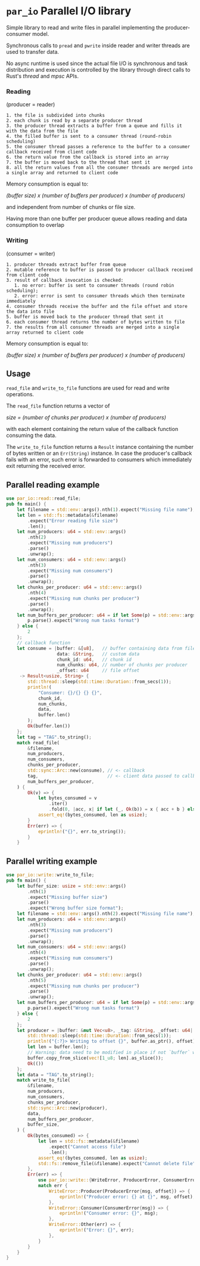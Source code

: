 # `par_io` Parallel I/O library

Simple library to read and write files in parallel implementing the producer-consumer
model.

Synchronous calls to `pread` and `pwrite` inside reader and writer threads are used
to transfer data.

No async runtime is used since the actual file I/O is synchronous and task
distribution and execution is controlled by the library through direct calls
to Rust's *thread* and *mpsc* APIs.

### Reading

(producer = reader)

    1. the file is subdivided into chunks
    2. each chunk is read by a separate producer thread
    3. the producer thread extracts a buffer from a queue and fills it with the data from the file
    4. the filled buffer is sent to a consumer thread (round-robin scheduling)
    5. the consumer thread passes a reference to the buffer to a consumer callback received from client code
    6. the return value from the callback is stored into an array
    7. the buffer is moved back to the thread that sent it
    8. all the return values from all the consumer threads are merged into a single array and returned to client code


Memory consumption is equal to:
 
 *(buffer size) x (number of buffers per producer) x (number of producers)*

and independent from number of chunks or file size.

Having more than one buffer per producer queue allows reading and data consumption to overlap

### Writing

(consumer = writer)

    1. producer threads extract buffer from queue
    2. mutable reference to buffer is passed to producer callback received from client code
    3. result of callback invocation is checked: 
       1. no error: buffer is sent to consumer threads (round robin scheduling);
       2. error: error is sent to consumer threads which then terminate immediately
    4. consumer threads receive the buffer and the file offset and store the data into file
    5. buffer is moved back to the producer thread that sent it
    6. each consumer thread returns the number of bytes written to file  
    7. the results from all consumer threads are merged into a single array returned to client code

Memory consumption is equal to:
 
 *(buffer size) x (number of buffers per producer) x (number of producers)*


## Usage

`read_file` and `write_to_file` functions are used for read and write operations.

The `read_file` function returns a vector of 

  *size = (number of chunks per producer) x (number of producers)*

with each element containing the return value of the callback function consuming
the data.

The `write_to_file` function returns a `Result` instance containing the number of
bytes written or an `Err(String)` instance.
In case the producer's callback fails with an error, such error is forwarded to
consumers which immediately exit returning the received error.

## Parallel reading example

```rust
use par_io::read::read_file;
pub fn main() {
    let filename = std::env::args().nth(1).expect("Missing file name");
    let len = std::fs::metadata(&filename)
        .expect("Error reading file size")
        .len();
    let num_producers: u64 = std::env::args()
        .nth(2)
        .expect("Missing num producers")
        .parse()
        .unwrap();
    let num_consumers: u64 = std::env::args()
        .nth(3)
        .expect("Missing num consumers")
        .parse()
        .unwrap();
    let chunks_per_producer: u64 = std::env::args()
        .nth(4)
        .expect("Missing num chunks per producer")
        .parse()
        .unwrap();
    let num_buffers_per_producer: u64 = if let Some(p) = std::env::args().nth(5) {
        p.parse().expect("Wrong num tasks format")
    } else {
        2
    };
    // callback function
    let consume = |buffer: &[u8],   // buffer containing data from file
                   data: &String,   // custom data
                   chunk_id: u64,   // chunk id 
                   num_chunks: u64, // number of chunks per producer
                   _offset: u64     // file offset
     -> Result<usize, String> {
        std::thread::sleep(std::time::Duration::from_secs(1));
        println!(
            "Consumer: {}/{} {} {}",
            chunk_id,
            num_chunks,
            data,
            buffer.len()
        );
        Ok(buffer.len())
    };
    let tag = "TAG".to_string();
    match read_file(
        &filename,
        num_producers,
        num_consumers,
        chunks_per_producer,
        std::sync::Arc::new(consume), // <- callback
        tag,                          // <- client data passed to callback
        num_buffers_per_producer,
    ) {
        Ok(v) => {
            let bytes_consumed = v
                .iter()
                .fold(0, |acc, x| if let (_, Ok(b)) = x { acc + b } else { acc });
            assert_eq!(bytes_consumed, len as usize);
        }
        Err(err) => {
            eprintln!("{}", err.to_string());
        }
    }
```

## Parallel writing example

```rust
use par_io::write::write_to_file;
pub fn main() {
    let buffer_size: usize = std::env::args()
        .nth(1)
        .expect("Missing buffer size")
        .parse()
        .expect("Wrong buffer size format");
    let filename = std::env::args().nth(2).expect("Missing file name");
    let num_producers: u64 = std::env::args()
        .nth(3)
        .expect("Missing num producers")
        .parse()
        .unwrap();
    let num_consumers: u64 = std::env::args()
        .nth(4)
        .expect("Missing num consumers")
        .parse()
        .unwrap();
    let chunks_per_producer: u64 = std::env::args()
        .nth(5)
        .expect("Missing num chunks per producer")
        .parse()
        .unwrap();
    let num_buffers_per_producer: u64 = if let Some(p) = std::env::args().nth(6) {
        p.parse().expect("Wrong num tasks format")
    } else {
        2
    };
    let producer = |buffer: &mut Vec<u8>, _tag: &String, _offset: u64| -> Result<(), String> {
        std::thread::sleep(std::time::Duration::from_secs(1));
        println!("{:?}> Writing to offset {}", buffer.as_ptr(), offset);
        let len = buffer.len();
        // Warning: data need to be modified in place if not `buffer` will be re-allocated and not reused
        buffer.copy_from_slice(vec![1_u8; len].as_slice());
        Ok(())
    };
    let data = "TAG".to_string();
    match write_to_file(
        &filename,
        num_producers,
        num_consumers,
        chunks_per_producer,
        std::sync::Arc::new(producer),
        data,
        num_buffers_per_producer,
        buffer_size,
    ) {
        Ok(bytes_consumed) => {
            let len = std::fs::metadata(&filename)
                .expect("Cannot access file")
                .len();
            assert_eq!(bytes_consumed, len as usize);
            std::fs::remove_file(&filename).expect("Cannot delete file");
        },
        Err(err) => {
            use par_io::write::{WriteError, ProducerError, ConsumerError};
            match err {
                WriteError::Producer(ProducerError{msg, offset}) => {
                    eprintln!("Producer error: {} at {}", msg, offset);
                },
                WriteError::Consumer(ConsumerError{msg}) => {
                    eprintln!("Consumer error: {}", msg);
                },
                WriteError::Other(err) => {
                    eprintln!("Error: {}", err);
                },
            }
        }
    }
}
```